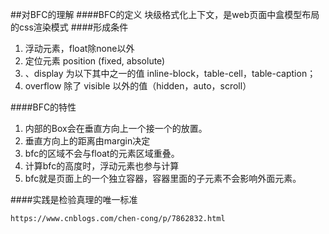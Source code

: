 ##对BFC的理解
####BFC的定义
块级格式化上下文，是web页面中盒模型布局的css渲染模式
####形成条件
1. 浮动元素，float除none以外
2. 定位元素 position (fixed, absolute)
3. 、display 为以下其中之一的值 inline-block，table-cell，table-caption；
4. overflow 除了 visible 以外的值（hidden，auto，scroll）

####BFC的特性
1. 内部的Box会在垂直方向上一个接一个的放置。
2. 垂直方向上的距离由margin决定
3. bfc的区域不会与float的元素区域重叠。
4. 计算bfc的高度时，浮动元素也参与计算
5. bfc就是页面上的一个独立容器，容器里面的子元素不会影响外面元素。

####实践是检验真理的唯一标准
```
https://www.cnblogs.com/chen-cong/p/7862832.html
```